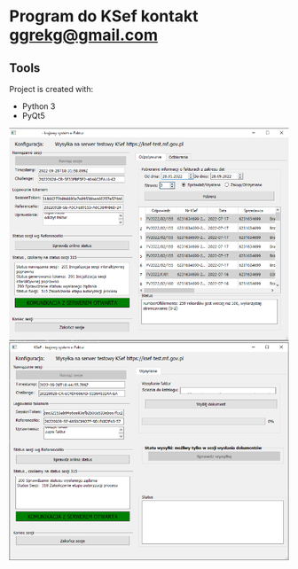 # Program do KSef kontakt ggrekg@gmail.com

## **Tools**
Project is created with:
* Python 3
* PyQt5

![Screenshot](PROGRAM.png)
![Screenshot](PROGRAM1.png)
